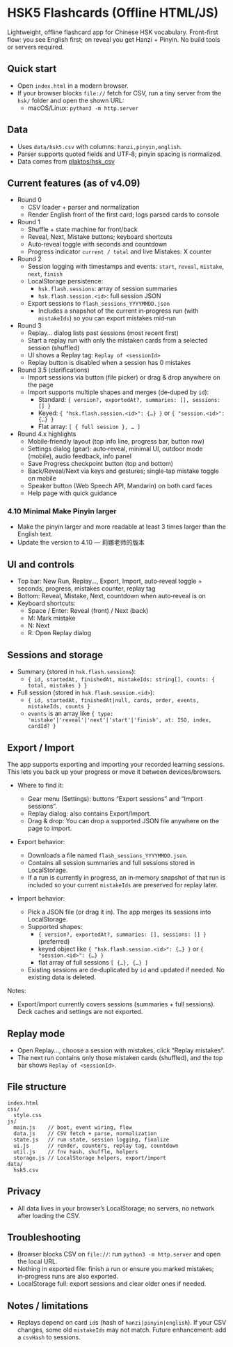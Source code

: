 # HSK5 Flashcards (Offline HTML/JS)

Lightweight, offline flashcard app for Chinese HSK vocabulary. Front-first flow: you see English first; on reveal you get Hanzi + Pinyin. No build tools or servers required.

## Quick start

- Open `index.html` in a modern browser.
- If your browser blocks `file://` fetch for CSV, run a tiny server from the `hsk/` folder and open the shown URL:
  - macOS/Linux: `python3 -m http.server`

## Data

- Uses `data/hsk5.csv` with columns: `hanzi,pinyin,english`.
- Parser supports quoted fields and UTF‑8; pinyin spacing is normalized.
- Data comes from [plaktos/hsk_csv](https://github.com/plaktos/hsk_csv/tree/master)

## Current features (as of v4.09)

- Round 0
  - CSV loader + parser and normalization
  - Render English front of the first card; logs parsed cards to console
- Round 1
  - Shuffle + state machine for front/back
  - Reveal, Next, Mistake buttons; keyboard shortcuts
  - Auto‑reveal toggle with seconds and countdown
  - Progress indicator `current / total` and live Mistakes: X counter
- Round 2
  - Session logging with timestamps and events: `start`, `reveal`, `mistake`, `next`, `finish`
  - LocalStorage persistence:
    - `hsk.flash.sessions`: array of session summaries
    - `hsk.flash.session.<id>`: full session JSON
  - Export sessions to `flash_sessions_YYYYMMDD.json`
    - Includes a snapshot of the current in‑progress run (with `mistakeIds`) so you can export mistakes mid‑run
- Round 3
  - Replay… dialog lists past sessions (most recent first)
  - Start a replay run with only the mistaken cards from a selected session (shuffled)
  - UI shows a Replay tag: `Replay of <sessionId>`
  - Replay button is disabled when a session has 0 mistakes
- Round 3.5 (clarifications)
  - Import sessions via button (file picker) or drag & drop anywhere on the page
  - Import supports multiple shapes and merges (de‑duped by `id`):
    - Standard: `{ version?, exportedAt?, summaries: [], sessions: [] }`
    - Keyed: `{ "hsk.flash.session.<id>": {…} }` or `{ "session.<id>": {…} }`
    - Flat array: `[ { full session }, … ]`
- Round 4.x highlights
  - Mobile‑friendly layout (top info line, progress bar, button row)
  - Settings dialog (gear): auto‑reveal, minimal UI, outdoor mode (mobile), audio feedback, info panel
  - Save Progress checkpoint button (top and bottom)
  - Back/Reveal/Next via keys and gestures; single‑tap mistake toggle on mobile
  - Speaker button (Web Speech API, Mandarin) on both card faces
  - Help page with quick guidance


### 4.10 Minimal Make Pinyin larger
- Make the pinyin larger and more readable at least 3 times larger than the English text.
- Update the version to 4.10 — 莉娜老师的版本

## UI and controls

- Top bar: New Run, Replay…, Export, Import, auto‑reveal toggle + seconds, progress, mistakes counter, replay tag
- Bottom: Reveal, Mistake, Next, countdown when auto‑reveal is on
- Keyboard shortcuts:
  - Space / Enter: Reveal (front) / Next (back)
  - M: Mark mistake
  - N: Next
  - R: Open Replay dialog

## Sessions and storage

- Summary (stored in `hsk.flash.sessions`):
  - `{ id, startedAt, finishedAt, mistakeIds: string[], counts: { total, mistakes } }`
- Full session (stored in `hsk.flash.session.<id>`):
  - `{ id, startedAt, finishedAt|null, cards, order, events, mistakeIds, counts }`
  - `events` is an array like `{ type: 'mistake'|'reveal'|'next'|'start'|'finish', at: ISO, index, cardId? }`

## Export / Import

The app supports exporting and importing your recorded learning sessions. This lets you back up your progress or move it between devices/browsers.

- Where to find it:
  - Gear menu (Settings): buttons “Export sessions” and “Import sessions”.
  - Replay dialog: also contains Export/Import.
  - Drag & drop: You can drop a supported JSON file anywhere on the page to import.

- Export behavior:
  - Downloads a file named `flash_sessions_YYYYMMDD.json`.
  - Contains all session summaries and full sessions stored in LocalStorage.
  - If a run is currently in progress, an in‑memory snapshot of that run is included so your current `mistakeIds` are preserved for replay later.

- Import behavior:
  - Pick a JSON file (or drag it in). The app merges its sessions into LocalStorage.
  - Supported shapes:
    - `{ version?, exportedAt?, summaries: [], sessions: [] }` (preferred)
    - keyed object like `{ "hsk.flash.session.<id>": {…} }` or `{ "session.<id>": {…} }`
    - flat array of full sessions `[ {…}, {…} ]`
  - Existing sessions are de‑duplicated by `id` and updated if needed. No existing data is deleted.

Notes:

- Export/import currently covers sessions (summaries + full sessions). Deck caches and settings are not exported.

## Replay mode

- Open Replay…, choose a session with mistakes, click “Replay mistakes”.
- The next run contains only those mistaken cards (shuffled), and the top bar shows `Replay of <sessionId>`.

## File structure

```text
index.html
css/
  style.css
js/
  main.js    // boot, event wiring, flow
  data.js    // CSV fetch + parse, normalization
  state.js   // run state, session logging, finalize
  ui.js      // render, counters, replay tag, countdown
  util.js    // fnv hash, shuffle, helpers
  storage.js // LocalStorage helpers, export/import
data/
  hsk5.csv
```

## Privacy

- All data lives in your browser’s LocalStorage; no servers, no network after loading the CSV.

## Troubleshooting

- Browser blocks CSV on `file://`: run `python3 -m http.server` and open the local URL.
- Nothing in exported file: finish a run or ensure you marked mistakes; in‑progress runs are also exported.
- LocalStorage full: export sessions and clear older ones if needed.

## Notes / limitations

- Replays depend on card `id`s (hash of `hanzi|pinyin|english`). If your CSV changes, some old `mistakeIds` may not match. Future enhancement: add a `csvHash` to sessions.
